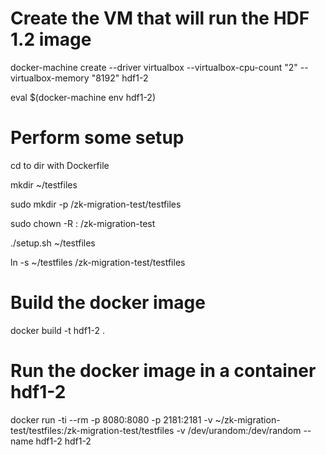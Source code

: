 # Create the VM that will run the HDF 1.2 image
docker-machine create --driver virtualbox --virtualbox-cpu-count "2" --virtualbox-memory "8192" hdf1-2

eval $(docker-machine env hdf1-2)

# Perform some setup
cd to dir with Dockerfile

mkdir ~/testfiles

sudo mkdir -p /zk-migration-test/testfiles

sudo chown -R <user>:<group> /zk-migration-test

./setup.sh ~/testfiles

ln -s ~/testfiles /zk-migration-test/testfiles

# Build the docker image
docker build -t hdf1-2 .

# Run the docker image in a container **hdf1-2**
docker run -ti --rm -p 8080:8080 -p 2181:2181 -v ~/zk-migration-test/testfiles:/zk-migration-test/testfiles -v /dev/urandom:/dev/random --name hdf1-2 hdf1-2
